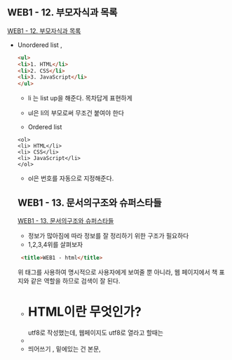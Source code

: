 ## WEB1 - 12. 부모자식과 목록
[WEB1 - 12. 부모자식과 목록](https://www.youtube.com/watch?v=aUtnyev_1vg&list=PL2Mkwvh6s7KI1Wb3COvfpVUZi46XG322g&index=12)
- Unordered list ,<ul>
```html
<ul>
<li>1. HTML</li>
<li>2. CSS</li>
<li>3. JavaScript</li>
</ul>
```  
- li 는 list up을 해준다. 목차답게 표현하게
- ul은 li의 부모로써 무조건 붙여야 한다

- Ordered list
```
<ol>
<li> HTML</li>
<li> CSS</li>
<li> JavaScript</li>
</ol>
```
- ol은 번호를 자동으로 지정해준다. 

## WEB1 - 13. 문서의구조와 슈퍼스타들
[WEB1 - 13. 문서의구조와 슈퍼스타들](https://www.youtube.com/watch?v=sVt5nyz3Gdo&list=PL2Mkwvh6s7KI1Wb3COvfpVUZi46XG322g&index=13)
- 정보가 많아짐에 따라 정보를 잘 정리하기 위한 구조가 필요하다
- 1,2,3,4위를 살펴보자
```html
 <title>WEB1 - html</title>
```
위 태그를 사용하여 명시적으로 사용자에게 보여줄 뿐 아니라, 웹 페이지에서 책 표지와 같은 역할을 하므로 검색이 잘 된다. 
- <h1>HTML이란 무엇인가?</h1> utf8로 작성했는데, 웹페이지도 utf8로 열라고 할때는 
- <meta charset = "utf-8">
- 띄어쓰기 , 밑에있는 건 본문, <title>과 <metacharset은 이 웹페이지는 utf8로 저장되 있다> 
- 제목은 !doctype html, html을 최상단에. head /head 본문은 body
- 위키피디아 -  페이지소스보기에서 html 태그 확인해보자
  
```html

<!doctype html>
<html>

<head>
<title>WEB1 - html</title>
<meta charset = "utf-8">
<h1>HTML이란 무엇인가?</h1>
</head>


<body>
<ul>
<li>1. HTML</li>
<li>2. CSS</li>
<li>3. JavaScript</li>
</ul>

<h1>HTML</h1>
Hypertext Markup Language (HTML) is the standard markup Language for creating
web pages and<br><br><br>web applications.

Hypertext Markup Language (HTML) is the standard markup Language for creating
web pages and web applications.
Hypertext Markup Language (HTML)</p><p> is the standard markup Language for creating
web pages and web applications.

Hypertext Markup Language (HTML) is the standard markup Language for creating
web pages and web applications.
Hypertext Markup Language (HTML) is the standard markup Language for creating
web pages and web applications.
Hypertext Markup Language (HTML)</p><p style = "margin - top:45px;"> is the standard markup Language for creating
web pages and web applications.

<img src="covid19.jpg" width = '100%'>

```

## WEB1 - 14. HTML 태그의 제왕
[WEB1 - 14. HTML 태그의 제왕](https://www.youtube.com/watch?v=V3pkC1hE-as&list=PL2Mkwvh6s7KI1Wb3COvfpVUZi46XG322g&index=14)
- 태그의 킹 등장!
- 도시의 길과 인체 혈관과 같은 것이다. 이게 없으면 정보 혁명도 일어나지 않았을 것이야.. 뭔데 대체 이게 ??
- HyperText - anchor의 첫글자를 딴 'a' a tag는 대체 뭘까요?
## link 다!
```html
<p><a href="https://www.w3.org/TR/html5/" target="_blank" title = "html5 specification">Hypertext Markup Language (HTML)</a> is the standard markup Language for creating
web pages and<br><br><br>web applications.
```

- href =>링크 주소 걸기
- target="_blank" => 새 탭으로 열기
- title = "html5 specification" => 마우스 대면 툴팁 보이게 하기

## WEB1 - 15. 웹사이트 완성
[WEB1 - 15. 웹사이트 완성](https://www.youtube.com/watch?v=w5S0GACgL3U&list=PL2Mkwvh6s7KI1Wb3COvfpVUZi46XG322g&index=15)
 - WEB을 index.html에 링크를 걸어보자
```html
<!doctype html>
<html>

<head>
<title>WEB1 -HTML</title> // 1.title은  페이지별 소제목으로 바꿔준다
<meta charset = "utf-8">
<h1>HTML이란 무엇인가?</h1>
</head>

<body>
<h1><a href="index.html"> WEB</a></h1>
<ol>
<li><a href="1.html"> HTML</a></li> 2. 각각의 페이지를 atom에서 만들어서 작성한다
<li><a href="2.html"> CSS</a></li>
<li><a href="3.html"> JavaScript</a></li>
</ol>

<h2>CSS</h2>
<p>
 본문
</p>
</body>
</html>
``` 

## WEB1 - 16. 원시웹
[WEB1 - 16. 원시웹](https://www.youtube.com/watch?v=pYOEy_mAMpI&list=PL2Mkwvh6s7KI1Wb3COvfpVUZi46XG322g&index=16)
- 웹 페이지 만들기 & 인터넷을 통해 누구나 가져갈 수 있게 하기
- 정보기술을 바라보는 관전포인트를 넓혀보자
- Internet 전체 안에 web이 존재하고, 인터넷 안에 수많은 다른 서비스가 존재한다.
- 웹의 출현 LHC=> 입자를 보는 현미경 같은 것 
- 팀 버너스리 Enquire를 만듬 - 웹의 전신
- 1990년에 연구소에 인터넷이 들어오면서 버너스리가 그걸 합하면서 웹페이지와 www를 만들고, 웹서버를 만들고
- http://info.cern.ch - home of the first website 웹의 메소포타미아, 시작
- primitive web : web이기 위한 철저히 순수한 단계
- 인터넷이란 무엇인가?

## WEB1 - 17. 인터넷을 여는 열쇠 : 서버와 클라이언트
[WEB1 - 17. 인터넷을 여는 열쇠 : 서버와 클라이언트](https://www.youtube.com/watch?v=yBPyzaccbkc&list=PL2Mkwvh6s7KI1Wb3COvfpVUZi46XG322g&index=17)

- 최소 2대의 컴퓨터가 있어야 인터넷 구동 가능
- web Browser - Web Server(info.cern.ch)
- info.cern.ch/index.html 을 입력하면 웹서버에서 index.html을 찾아 browser로 보내고, 브라우저가 index.html 을 읽어서 웹이 동작
- 서로 정보를 주고 받는다. 
- 웹브라우저 : 요청 request, 웹서버 : 응답 response
- 웹 브라우저 // 웹 서버
- client     // server
- Game Client, Chatting Client // Game Server, Chatting Server
- 내 컴퓨터에 웹 서버를 직접 까는방법 or 웹 호스팅을 이용해 회사에 맡긴다
- 어렵다. 배울거 많다                   배울거 별로없다. 쉽다
- 우선 웹 호스팅 해보고 웹서버로 들어가봐

## WEB1 - 18. 웹호스팅 : github page
[WEB1 - 18. 웹호스팅 : github page](https://www.youtube.com/watch?v=n1wvs7xuUYk&list=PL2Mkwvh6s7KI1Wb3COvfpVUZi46XG322g&index=18)

- 웹서버를 운영하기 위해서는 컴퓨터가 항상 켜져있어야 하고, 웹서버를 배워서 깔아야하고, 집 밖에서 연결할 수 있게 해야함 - 쉽지 않음
- host를 빌려주는 회사 web hosting
- github, 프로그래머의 성지
- repository: 저장하는 공간, 프로그래머 전용
- initialize this repository with a README : 일단 체크
- upload files 
- 
